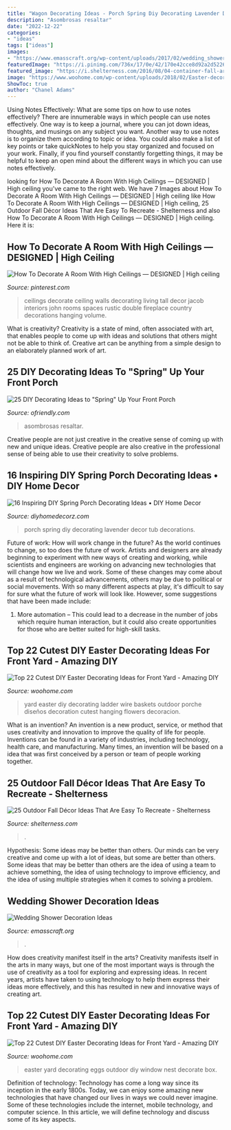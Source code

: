 ```yaml
---
title: "Wagon Decorating Ideas - Porch Spring Diy Decorating Lavender Decor Tub Decorations"
description: "Asombrosas resaltar"
date: "2022-12-22"
categories:
- "ideas"
tags: ["ideas"]
images:
- "https://www.emasscraft.org/wp-content/uploads/2017/02/wedding_shower_decorations_ideas_7.jpg"
featuredImage: "https://i.pinimg.com/736x/17/0e/42/170e42cce8d92a2d5226859edb749551--high-ceiling-decorating-decorating-tall-walls.jpg"
featured_image: "https://i.shelterness.com/2016/08/04-container-fall-arrangement-with-herbs-and-a-pumpkin.jpg"
image: "https://www.woohome.com/wp-content/uploads/2018/02/Easter-decoration-for-front-yard-20.jpg"
ShowToc: true
author: "Chanel Adams"
---
```



Using Notes Effectively: What are some tips on how to use notes effectively?
There are innumerable ways in which people can use notes effectively. One way is to keep a journal, where you can jot down ideas, thoughts, and musings on any subject you want. Another way to use notes is to organize them according to topic or idea. You could also make a list of key points or take quickNotes to help you stay organized and focused on your work. Finally, if you find yourself constantly forgetting things, it may be helpful to keep an open mind about the different ways in which you can use notes effectively.

	

		
looking for How To Decorate A Room With High Ceilings — DESIGNED | High ceiling you've came to the right web. We have 7 Images about How To Decorate A Room With High Ceilings — DESIGNED | High ceiling like How To Decorate A Room With High Ceilings — DESIGNED | High ceiling, 25 Outdoor Fall Décor Ideas That Are Easy To Recreate - Shelterness and also How To Decorate A Room With High Ceilings — DESIGNED | High ceiling. Here it is:
		
    
## How To Decorate A Room With High Ceilings — DESIGNED | High Ceiling

<img loading=lazy src="https://i.pinimg.com/736x/17/0e/42/170e42cce8d92a2d5226859edb749551--high-ceiling-decorating-decorating-tall-walls.jpg" onerror="this.onerror=null;this.src='https://tse1.mm.bing.net/th?id=OIP.uW3r61HlAvjWHk2z_Mp3EgHaLH&amp;pid=15.1';" alt="How To Decorate A Room With High Ceilings — DESIGNED | High ceiling">

_Source: pinterest.com_

>ceilings decorate ceiling walls decorating living tall decor jacob interiors john rooms spaces rustic double fireplace country decorations hanging volume. 

	

What is creativity?
Creativity is a state of mind, often associated with art, that enables people to come up with ideas and solutions that others might not be able to think of. Creative art can be anything from a simple design to an elaborately planned work of art.

    
## 25 DIY Decorating Ideas To &quot;Spring&quot; Up Your Front Porch

<img loading=lazy src="https://ofriendly.com/wp-content/uploads/2017/02/spring-porch/13-spring-up-your-porch.jpg" onerror="this.onerror=null;this.src='https://tse2.mm.bing.net/th?id=OIP.7Z1FYm6V0Ej5JPgyQTq8LwHaLL&amp;pid=15.1';" alt="25 DIY Decorating Ideas to &quot;Spring&quot; Up Your Front Porch">

_Source: ofriendly.com_

>asombrosas resaltar. 

	

Creative people are not just creative in the creative sense of coming up with new and unique ideas. Creative people are also creative in the professional sense of being able to use their creativity to solve problems.

    
## 16 Inspiring DIY Spring Porch Decorating Ideas • DIY Home Decor

<img loading=lazy src="http://www.diyhomedecorz.com/wp-content/uploads/2017/02/19-lavender-tub-diyncrafts-spring-porch-decorations.jpg" onerror="this.onerror=null;this.src='https://tse2.mm.bing.net/th?id=OIP.tT-EgoJQzWaeX-nbLIP8sQHaLc&amp;pid=15.1';" alt="16 Inspiring DIY Spring Porch Decorating Ideas • DIY Home Decor">

_Source: diyhomedecorz.com_

>porch spring diy decorating lavender decor tub decorations. 

	

Future of work: How will work change in the future?
As the world continues to change, so too does the future of work. Artists and designers are already beginning to experiment with new ways of creating and working, while scientists and engineers are working on advancing new technologies that will change how we live and work. Some of these changes may come about as a result of technological advancements, others may be due to political or social movements. With so many different aspects at play, it's difficult to say for sure what the future of work will look like. However, some suggestions that have been made include: 
1) More automation – This could lead to a decrease in the number of jobs which require human interaction, but it could also create opportunities for those who are better suited for high-skill tasks.

    
## Top 22 Cutest DIY Easter Decorating Ideas For Front Yard - Amazing DIY

<img loading=lazy src="https://www.woohome.com/wp-content/uploads/2018/02/Easter-decoration-for-front-yard-9.jpg" onerror="this.onerror=null;this.src='https://tse4.mm.bing.net/th?id=OIP.aJliGeOB7gLw1XK8c2hnhAHaMz&amp;pid=15.1';" alt="Top 22 Cutest DIY Easter Decorating Ideas for Front Yard - Amazing DIY">

_Source: woohome.com_

>yard easter diy decorating ladder wire baskets outdoor porche diseños decoration cutest hanging flowers decoracion. 

	

What is an invention?
An invention is a new product, service, or method that uses creativity and innovation to improve the quality of life for people. Inventions can be found in a variety of industries, including technology, health care, and manufacturing. Many times, an invention will be based on a idea that was first conceived by a person or team of people working together.

    
## 25 Outdoor Fall Décor Ideas That Are Easy To Recreate - Shelterness

<img loading=lazy src="https://i.shelterness.com/2016/08/04-container-fall-arrangement-with-herbs-and-a-pumpkin.jpg" onerror="this.onerror=null;this.src='https://tse1.mm.bing.net/th?id=OIP.A7FEG3bjFxa-8SyLz9vn8wHaJ4&amp;pid=15.1';" alt="25 Outdoor Fall Décor Ideas That Are Easy To Recreate - Shelterness">

_Source: shelterness.com_

>. 

	

Hypothesis: Some ideas may be better than others.
Our minds can be very creative and come up with a lot of ideas, but some are better than others. Some ideas that may be better than others are the idea of using a team to achieve something, the idea of using technology to improve efficiency, and the idea of using multiple strategies when it comes to solving a problem.

    
## Wedding Shower Decoration Ideas

<img loading=lazy src="https://www.emasscraft.org/wp-content/uploads/2017/02/wedding_shower_decorations_ideas_7.jpg" onerror="this.onerror=null;this.src='https://tse2.mm.bing.net/th?id=OIP.DR4wOZ1ly41B3JNfZQopVQHaK0&amp;pid=15.1';" alt="Wedding Shower Decoration Ideas">

_Source: emasscraft.org_

>. 

	

How does creativity manifest itself in the arts?
Creativity manifests itself in the arts in many ways, but one of the most important ways is through the use of creativity as a tool for exploring and expressing ideas. In recent years, artists have taken to using technology to help them express their ideas more effectively, and this has resulted in new and innovative ways of creating art.

    
## Top 22 Cutest DIY Easter Decorating Ideas For Front Yard - Amazing DIY

<img loading=lazy src="https://www.woohome.com/wp-content/uploads/2018/02/Easter-decoration-for-front-yard-20.jpg" onerror="this.onerror=null;this.src='https://tse2.mm.bing.net/th?id=OIP.bpGAoSpEs2KJUbCaTtVEYgHaJ4&amp;pid=15.1';" alt="Top 22 Cutest DIY Easter Decorating Ideas for Front Yard - Amazing DIY">

_Source: woohome.com_

>easter yard decorating eggs outdoor diy window nest decorate box. 

	

Definition of technology:
Technology has come a long way since its inception in the early 1800s. Today, we can enjoy some amazing new technologies that have changed our lives in ways we could never imagine. Some of these technologies include the internet, mobile technology, and computer science. In this article, we will define technology and discuss some of its key aspects.

